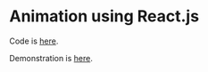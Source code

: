 # Animation using React.js

Code is [here](https://github.com/naokeyn/ReactPractice03/blob/master/src/App.js).

Demonstration is [here](https://naokeyn.github.io/ReactPractice03/demo/index.html).

